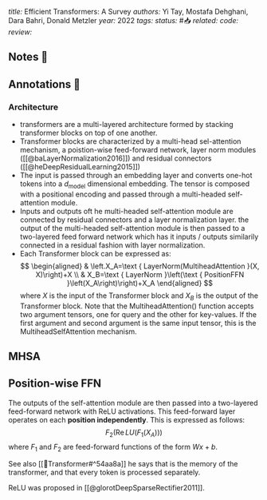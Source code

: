 *title:* Efficient Transformers: A Survey
*authors:* Yi Tay, Mostafa Dehghani, Dara Bahri, Donald Metzler
*year:* 2022
*tags:* 
*status:* #📥
*related:*
*code:*
*review:*

## Notes 📍

## Annotations 📖

### Architecture
- transformers are a multi-layered architecture formed by stacking transformer blocks on top of one another.
- Transformer blocks are characterized by a multi-head sel-attention mechanism, a poistion-wise feed-forward network, layer norm modules ([[@baLayerNormalization2016]]) and residual connectors ([[@heDeepResidualLearning2015]])
- The input is passed through an embedding layer and converts one-hot tokens into a $d_{\text{model}}$ dimensional embedding. The tensor is composed with a positional encoding and passed through a multi-headed self-attention module. 
- Inputs and outputs oft he multi-headed self-attention module are connected by residual connectors and a layer normalization layer. the output of the multi-headed self-attention module is then passed to a two-layered feed forward network which has it inputs / outputs similarily connected in a residual fashion with layer normalization. 
- Each Transformer block can be expressed as:
$$
\begin{aligned}
& \left.X_A=\text { LayerNorm(MultiheadAttention }(X, X)\right)+X \\
& X_B=\text { LayerNorm }\left(\text { PositionFFN }\left(X_A\right)\right)+X_A
\end{aligned}
$$
where $X$ is the input of the Transformer block and $X_B$ is the output of the Transformer block. Note that the MultiheadAttention() function accepts two argument tensors, one for query and the other for key-values. If the first argument and second argument is the same input tensor, this is the MultiheadSelfAttention mechanism.


## MHSA

## Position-wise FFN

The outputs of the self-attention module are then passed into a two-layered feed-forward network with ReLU activations. This feed-forward layer operates on each **position independently**. This is expressed as follows:
$$
F_2\left(\operatorname{Re} L U\left(F_1\left(X_A\right)\right)\right)
$$
where $F_1$ and $F_2$ are feed-forward functions of the form $W x+b$.

See also [[🤖Transformer#^54aa8a]] he says that is the memory of the transformer, and that every token is processed separately. 

ReLU was proposed in [[@glorotDeepSparseRectifier2011]].